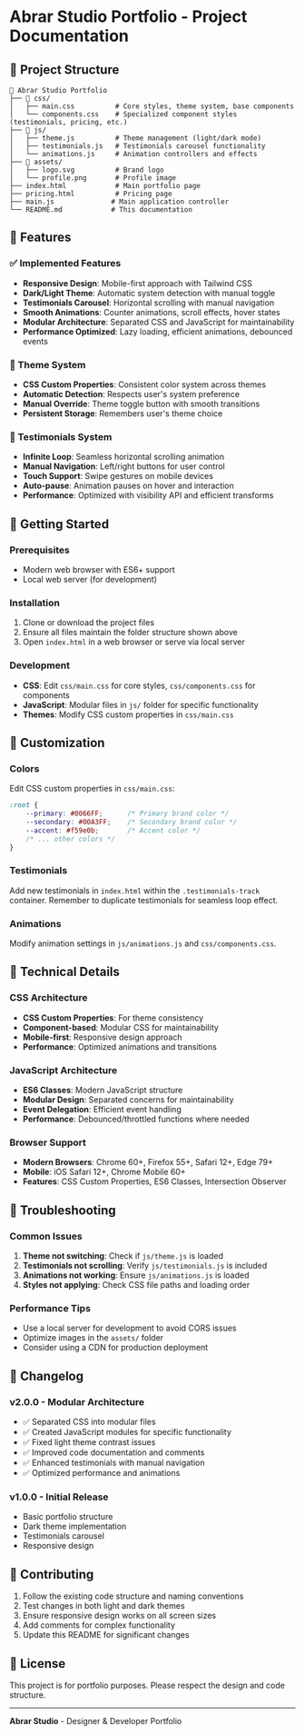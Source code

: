 # Abrar Studio Portfolio - Project Documentation

## 📁 Project Structure

```
📁 Abrar Studio Portfolio
├── 📁 css/
│   ├── main.css          # Core styles, theme system, base components
│   └── components.css    # Specialized component styles (testimonials, pricing, etc.)
├── 📁 js/
│   ├── theme.js          # Theme management (light/dark mode)
│   ├── testimonials.js   # Testimonials carousel functionality
│   └── animations.js     # Animation controllers and effects
├── 📁 assets/
│   ├── logo.svg          # Brand logo
│   └── profile.png       # Profile image
├── index.html            # Main portfolio page
├── pricing.html          # Pricing page
├── main.js              # Main application controller
└── README.md            # This documentation
```

## 🎨 Features

### ✅ Implemented Features
- **Responsive Design**: Mobile-first approach with Tailwind CSS
- **Dark/Light Theme**: Automatic system detection with manual toggle
- **Testimonials Carousel**: Horizontal scrolling with manual navigation
- **Smooth Animations**: Counter animations, scroll effects, hover states
- **Modular Architecture**: Separated CSS and JavaScript for maintainability
- **Performance Optimized**: Lazy loading, efficient animations, debounced events

### 🎯 Theme System
- **CSS Custom Properties**: Consistent color system across themes
- **Automatic Detection**: Respects user's system preference
- **Manual Override**: Theme toggle button with smooth transitions
- **Persistent Storage**: Remembers user's theme choice

### 🎠 Testimonials System
- **Infinite Loop**: Seamless horizontal scrolling animation
- **Manual Navigation**: Left/right buttons for user control
- **Touch Support**: Swipe gestures on mobile devices
- **Auto-pause**: Animation pauses on hover and interaction
- **Performance**: Optimized with visibility API and efficient transforms

## 🚀 Getting Started

### Prerequisites
- Modern web browser with ES6+ support
- Local web server (for development)

### Installation
1. Clone or download the project files
2. Ensure all files maintain the folder structure shown above
3. Open `index.html` in a web browser or serve via local server

### Development
- **CSS**: Edit `css/main.css` for core styles, `css/components.css` for components
- **JavaScript**: Modular files in `js/` folder for specific functionality
- **Themes**: Modify CSS custom properties in `css/main.css`

## 🎨 Customization

### Colors
Edit CSS custom properties in `css/main.css`:
```css
:root {
    --primary: #0066FF;      /* Primary brand color */
    --secondary: #00A3FF;    /* Secondary brand color */
    --accent: #f59e0b;       /* Accent color */
    /* ... other colors */
}
```

### Testimonials
Add new testimonials in `index.html` within the `.testimonials-track` container.
Remember to duplicate testimonials for seamless loop effect.

### Animations
Modify animation settings in `js/animations.js` and `css/components.css`.

## 🔧 Technical Details

### CSS Architecture
- **CSS Custom Properties**: For theme consistency
- **Component-based**: Modular CSS for maintainability
- **Mobile-first**: Responsive design approach
- **Performance**: Optimized animations and transitions

### JavaScript Architecture
- **ES6 Classes**: Modern JavaScript structure
- **Modular Design**: Separated concerns for maintainability
- **Event Delegation**: Efficient event handling
- **Performance**: Debounced/throttled functions where needed

### Browser Support
- **Modern Browsers**: Chrome 60+, Firefox 55+, Safari 12+, Edge 79+
- **Mobile**: iOS Safari 12+, Chrome Mobile 60+
- **Features**: CSS Custom Properties, ES6 Classes, Intersection Observer

## 🐛 Troubleshooting

### Common Issues
1. **Theme not switching**: Check if `js/theme.js` is loaded
2. **Testimonials not scrolling**: Verify `js/testimonials.js` is included
3. **Animations not working**: Ensure `js/animations.js` is loaded
4. **Styles not applying**: Check CSS file paths and loading order

### Performance Tips
- Use a local server for development to avoid CORS issues
- Optimize images in the `assets/` folder
- Consider using a CDN for production deployment

## 📝 Changelog

### v2.0.0 - Modular Architecture
- ✅ Separated CSS into modular files
- ✅ Created JavaScript modules for specific functionality
- ✅ Fixed light theme contrast issues
- ✅ Improved code documentation and comments
- ✅ Enhanced testimonials with manual navigation
- ✅ Optimized performance and animations

### v1.0.0 - Initial Release
- Basic portfolio structure
- Dark theme implementation
- Testimonials carousel
- Responsive design

## 🤝 Contributing

1. Follow the existing code structure and naming conventions
2. Test changes in both light and dark themes
3. Ensure responsive design works on all screen sizes
4. Add comments for complex functionality
5. Update this README for significant changes

## 📄 License

This project is for portfolio purposes. Please respect the design and code structure.

---

**Abrar Studio** - Designer & Developer Portfolio